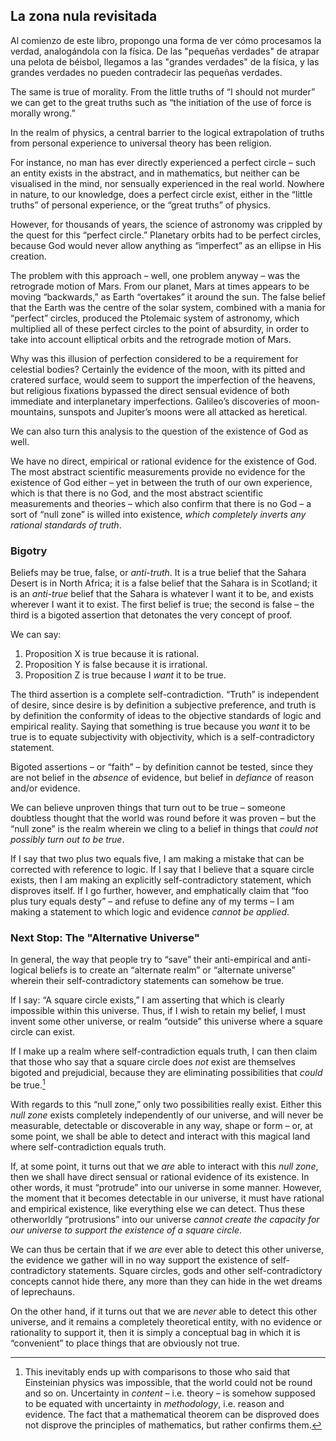 ## La zona nula revisitada

Al comienzo de este libro, propongo una forma de ver cómo procesamos la verdad, analogándola con la física. De las "pequeñas verdades" de atrapar una pelota de béisbol, llegamos a las "grandes verdades" de la física, y las grandes verdades no pueden contradecir las pequeñas verdades.

The same is true of morality. From the little truths of “I should not murder” we can get to the great truths such as “the initiation of the use of force is morally wrong.”

In the realm of physics, a central barrier to the logical extrapolation of truths from personal experience to universal theory has been religion.

For instance, no man has ever directly experienced a perfect circle – such an entity exists in the abstract, and in mathematics, but neither can be visualised in the mind, nor sensually experienced in the real world. Nowhere in nature, to our knowledge, does a perfect circle exist, either in the “little truths” of personal experience, or the “great truths” of physics.

However, for thousands of years, the science of astronomy was crippled by the quest for this “perfect circle.” Planetary orbits had to be perfect circles, because God would never allow anything as “imperfect” as an ellipse in His creation.

The problem with this approach – well, one problem anyway – was the retrograde motion of Mars. From our planet, Mars at times appears to be moving “backwards,” as Earth “overtakes” it around the sun. The false belief that the Earth was the centre of the solar system, combined with a mania for “perfect” circles, produced the Ptolemaic system of astronomy, which multiplied all of these perfect circles to the point of absurdity, in order to take into account elliptical orbits and the retrograde motion of Mars.

Why was this illusion of perfection considered to be a requirement for celestial bodies? Certainly the evidence of the moon, with its pitted and cratered surface, would seem to support the imperfection of the heavens, but religious fixations bypassed the direct sensual evidence of both immediate and interplanetary imperfections. Galileo’s discoveries of moon-mountains, sunspots and Jupiter’s moons were all attacked as heretical.

We can also turn this analysis to the question of the existence of God as well.

We have no direct, empirical or rational evidence for the existence of God. The most abstract scientific measurements provide no evidence for the existence of God either – yet in between the truth of our own experience, which is that there is no God, and the most abstract scientific measurements and theories – which also confirm that there is no God – a sort of “null zone” is willed into existence, *which completely inverts any rational standards of truth*.

### Bigotry

Beliefs may be true, false, or *anti-truth*. It is a true belief that the Sahara Desert is in North Africa; it is a false belief that the Sahara is in Scotland; it is an *anti-true* belief that the Sahara is whatever I want it to be, and exists wherever I want it to exist. The first belief is true; the second is false – the third is a bigoted assertion that detonates the very concept of proof.

We can say:

1. Proposition X is true because it is rational.
2. Proposition Y is false because it is irrational.
3. Proposition Z is true because I *want* it to be true.

The third assertion is a complete self-contradiction. “Truth” is independent of desire, since desire is by definition a subjective preference, and truth is by definition the conformity of ideas to the objective standards of logic and empirical reality. Saying that something is true because you *want* it to be true is to equate subjectivity with objectivity, which is a self-contradictory statement.

Bigoted assertions – or “faith” – by definition cannot be tested, since they are not belief in the *absence* of evidence, but belief in *defiance* of reason and/or evidence.

We can believe unproven things that turn out to be true – someone doubtless thought that the world was round before it was proven – but the “null zone” is the realm wherein we cling to a belief in things that *could not possibly turn out to be true*.

If I say that two plus two equals five, I am making a mistake that can be corrected with reference to logic. If I say that I believe that a square circle exists, then I am making an explicitly self-contradictory statement, which disproves itself. If I go further, however, and emphatically claim that “foo plus tury equals desty” – and refuse to define any of my terms – I am making a statement to which logic and evidence *cannot be applied*.

### Next Stop: The "Alternative Universe"

In general, the way that people try to “save” their anti-empirical and anti-logical beliefs is to create an “alternate realm” or “alternate universe” wherein their self-contradictory statements can somehow be true.

If I say: “A square circle exists,” I am asserting that which is clearly impossible within this universe. Thus, if I wish to retain my belief, I must invent some other universe, or realm “outside” this universe where a square circle can exist.

If I make up a realm where self-contradiction equals truth, I can then claim that those who say that a square circle does *not* exist are themselves bigoted and prejudicial, because they are eliminating possibilities that *could* be true.[^1]

With regards to this “null zone,” only two possibilities really exist. Either this *null zone* exists completely independently of our universe, and will never be measurable, detectable or discoverable in any way, shape or form – or, at some point, we shall be able to detect and interact with this magical land where self-contradiction equals truth.

If, at some point, it turns out that we *are* able to interact with this *null zone*, then we shall have direct sensual or rational evidence of its existence. In other words, it must “protrude” into our universe in some manner. However, the moment that it becomes detectable in our universe, it must have rational and empirical existence, like everything else we can detect. Thus these otherworldly “protrusions” into our universe *cannot create the capacity for our universe to support the existence of a square circle*.

We can thus be certain that if we *are* ever able to detect this other universe, the evidence we gather will in no way support the existence of self-contradictory statements. Square circles, gods and other self-contradictory concepts cannot hide there, any more than they can hide in the wet dreams of leprechauns.

On the other hand, if it turns out that we are *never* able to detect this other universe, and it remains a completely theoretical entity, with no evidence or rationality to support it, then it is simply a conceptual bag in which it is “convenient” to place things that are obviously not true.

[^1]: This inevitably ends up with comparisons to those who said that Einsteinian physics was impossible, that the world could not be round and so on. Uncertainty in *content* – i.e. theory – is somehow supposed to be equated with uncertainty in *methodology*, i.e. reason and evidence. The fact that a mathematical theorem can be disproved does not disprove the principles of mathematics, but rather confirms them.